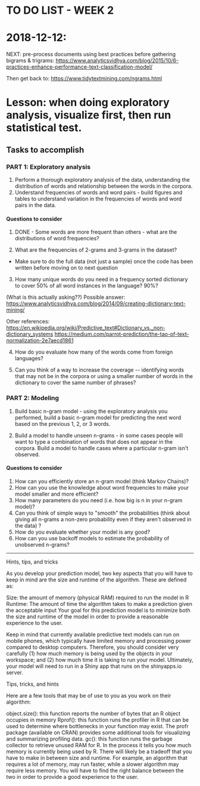 # TO DO LIST - WEEK 2

# 2018-12-12:

NEXT: pre-process documents using best practices before gathering bigrams & trigrams: 
https://www.analyticsvidhya.com/blog/2015/10/6-practices-enhance-performance-text-classification-model/

Then get back to: 
https://www.tidytextmining.com/ngrams.html


# Lesson: when doing exploratory analysis, visualize first, then run statistical test.


## Tasks to accomplish

### PART 1: Exploratory analysis

1. Perform a thorough exploratory analysis of the data, understanding the distribution of words and relationship between the words in the corpora.
2. Understand frequencies of words and word pairs - build figures and tables to understand variation in the frequencies of words and word pairs in the data.

#### Questions to consider

1. DONE - Some words are more frequent than others - what are the distributions of word frequencies?

2. What are the frequencies of 2-grams and 3-grams in the dataset?

- Make sure to do the full data (not just a sample) once the code has been written before moving on to next question

3. How many unique words do you need in a frequency sorted dictionary to cover 50% of all word instances in the language? 90%?

(What is this actually asking??)
Possible answer: 
https://www.analyticsvidhya.com/blog/2014/09/creating-dictionary-text-mining/

Other references:
https://en.wikipedia.org/wiki/Predictive_text#Dictionary_vs._non-dictionary_systems
https://medium.com/parrot-prediction/the-tao-of-text-normalization-2e7aecd1861



4. How do you evaluate how many of the words come from foreign languages?

5. Can you think of a way to increase the coverage -- identifying words that may not be in the corpora or using a smaller number of words in the dictionary to cover the same number of phrases?


### PART 2: Modeling

1. Build basic n-gram model - using the exploratory analysis you performed, build a basic n-gram model for predicting the next word based on the previous 1, 2, or 3 words.

2. Build a model to handle unseen n-grams - in some cases people will want to type a combination of words that does not appear in the corpora. Build a model to handle cases where a particular n-gram isn't observed.

#### Questions to consider

1. How can you efficiently store an n-gram model (think Markov Chains)?
2. How can you use the knowledge about word frequencies to make your model smaller and more efficient?
3. How many parameters do you need (i.e. how big is n in your n-gram model)?
4. Can you think of simple ways to "smooth" the probabilities (think about giving all n-grams a non-zero probability even if they aren't observed in the data) ?
5. How do you evaluate whether your model is any good?
6. How can you use backoff models to estimate the probability of unobserved n-grams?

---

Hints, tips, and tricks

As you develop your prediction model, two key aspects that you will have to keep in mind are the size and runtime of the algorithm. These are defined as:

Size: the amount of memory (physical RAM) required to run the model in R
Runtime: The amount of time the algorithm takes to make a prediction given the acceptable input
Your goal for this prediction model is to minimize both the size and runtime of the model in order to provide a reasonable experience to the user.

Keep in mind that currently available predictive text models can run on mobile phones, which typically have limited memory and processing power compared to desktop computers. Therefore, you should consider very carefully (1) how much memory is being used by the objects in your workspace; and (2) how much time it is taking to run your model. Ultimately, your model will need to run in a Shiny app that runs on the shinyapps.io server.

Tips, tricks, and hints

Here are a few tools that may be of use to you as you work on their algorithm:

object.size(): this function reports the number of bytes that an R object occupies in memory
Rprof(): this function runs the profiler in R that can be used to determine where bottlenecks in your function may exist. The profr package (available on CRAN) provides some additional tools for visualizing and summarizing profiling data.
gc(): this function runs the garbage collector to retrieve unused RAM for R. In the process it tells you how much memory is currently being used by R.
There will likely be a tradeoff that you have to make in between size and runtime. For example, an algorithm that requires a lot of memory, may run faster, while a slower algorithm may require less memory. You will have to find the right balance between the two in order to provide a good experience to the user.
